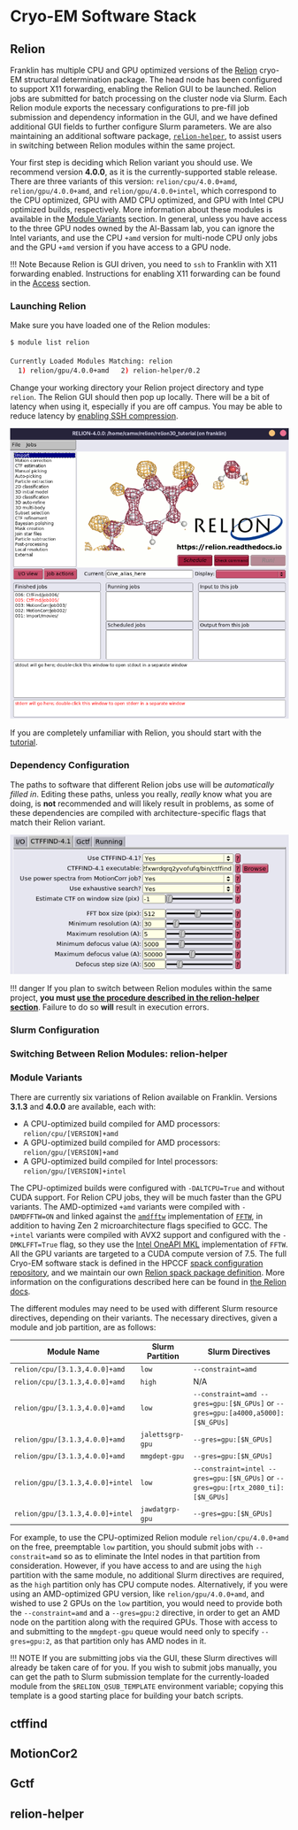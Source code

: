 # Cryo-EM Software Stack

## Relion

Franklin has multiple CPU and GPU optimized versions of the [Relion](https://relion.readthedocs.io/en/release-4.0/index.html) cryo-EM structural determination package.
The head node has been configured to support X11 forwarding, enabling the Relion GUI to be launched.
Relion jobs are submitted for batch processing on the cluster node via Slurm.
Each Relion module exports the necessary configurations to pre-fill job submission and dependency information in the GUI, and we have defined additional GUI fields to further configure Slurm parameters.
We are also maintaining an additional software package, [`relion-helper`](https://github.com/ucdavis/relion-helper), to assist users in switching between Relion modules within the same project.

Your first step is deciding which Relion variant you should use.
We recommend version **4.0.0**, as it is the currently-supported stable release.
There are three variants of this version: `relion/cpu/4.0.0+amd`, `relion/gpu/4.0.0+amd`, and `relion/gpu/4.0.0+intel`, which correspond to the CPU optimized, GPU with AMD CPU optimized, and GPU with Intel CPU optimized builds, respectively.
More information about these modules is available in the [Module Variants](cryoem.md#module-variants) section.
In general, unless you have access to the three GPU nodes owned by the Al-Bassam lab, you can ignore the Intel variants, and use the CPU `+amd` version for multi-node CPU only jobs and the GPU `+amd` version if you have access to a GPU node.

!!! Note
    Because Relion is GUI driven, you need to `ssh` to Franklin with X11 forwarding enabled.
    Instructions for enabling X11 forwarding can be found in the [Access](access.md#x11-forwarding) section.

### Launching Relion

Make sure you have loaded one of the Relion modules:

```bash
$ module list relion

Currently Loaded Modules Matching: relion
  1) relion/gpu/4.0.0+amd   2) relion-helper/0.2
```

Change your working directory your Relion project directory and type `relion`.
The Relion GUI should then pop up locally.
There will be a bit of latency when using it, especially if you are off campus.
You may be able to reduce latency by [enabling SSH compression](access.md#x11-forwarding).

![The Relion start screen.](img/relion_start_gui.png)

If you are completely unfamiliar with Relion, you should start with the [tutorial](https://relion.readthedocs.io/en/release-4.0/SPA_tutorial/index.html).

### Dependency Configuration

The paths to software that different Relion jobs use will be *automatically filled in*.
Editing these paths, unless you really, *really* know what you are doing, is **not** recommended and will likely result in problems, as some of these
dependencies are compiled with architecture-specific flags that match their Relion variant.

![Pre-filled dependent program path.](img/relion_dep_gui.png)

!!! danger
    If you plan to switch between Relion modules within the same project, **you must [use the procedure described in the relion-helper section](cryoem.md#switching-between-relion-modules-relion-helper)**.
    Failure to do so **will** result in execution errors.

### Slurm Configuration

### Switching Between Relion Modules: relion-helper

### Module Variants

There are currently six variations of Relion available on Franklin.
Versions **3.1.3** and **4.0.0** are available, each with:

- A CPU-optimized build compiled for AMD processors: `relion/cpu/[VERSION]+amd`
- A GPU-optimized build compiled for AMD processors: `relion/gpu/[VERSION]+amd`
- A GPU-optimized build compiled for Intel processors: `relion/gpu/[VERSION]+intel`

The CPU-optimized builds were configured with `-DALTCPU=True` and without CUDA support.
For Relion CPU jobs, they will be much faster than the GPU variants.
The AMD-optimized `+amd` variants were compiled with `-DAMDFFTW=ON` and linked against the [`amdfftw`](https://github.com/amd/amd-fftw) implementation of  [`FFTW`](https://www.fftw.org/), in addition to having Zen 2 microarchitecture flags specified to GCC.
The `+intel` variants were compiled with AVX2 support and configured with the `-DMKLFFT=True` flag, so they use the [Intel OneAPI MKL](https://www.intel.com/content/www/us/en/develop/documentation/oneapi-programming-guide/top/api-based-programming/intel-oneapi-math-kernel-library-onemkl.html) implementation of `FFTW`.
All the GPU variants are targeted to a CUDA compute version of 7.5.
The full Cryo-EM software stack is defined in the HPCCF [spack configuration repository](https://github.com/ucdavis/spack-ucdavis/blob/main/environments/hpccf/franklin/cryoem/spack.yaml), and we maintain our own [Relion spack package definition](https://github.com/ucdavis/spack-ucdavis/blob/main/repos/hpccf/packages/relion/package.py).
More information on the configurations described here can be found in [the Relion docs](https://relion.readthedocs.io/en/release-4.0/Installation.html#configuration-options).

The different modules may need to be used with different Slurm resource directives, depending on their variants.
The necessary directives, given a module and job partition, are as follows:

 Module Name                     | Slurm Partition  | Slurm Directives         
---------------------------------|------------------|-----------------------------------
`relion/cpu/[3.1.3,4.0.0]+amd`   | `low`            | `--constraint=amd`
`relion/cpu/[3.1.3,4.0.0]+amd`   | `high`           | N/A
`relion/gpu/[3.1.3,4.0.0]+amd`   | `low`            | `--constraint=amd --gres=gpu:[$N_GPUs]` or `--gres=gpu:[a4000,a5000]:[$N_GPUs]`
`relion/gpu/[3.1.3,4.0.0]+amd`   | `jalettsgrp-gpu` | `--gres=gpu:[$N_GPUs]`
`relion/gpu/[3.1.3,4.0.0]+amd`   | `mmgdept-gpu`    | `--gres=gpu:[$N_GPUs]`
`relion/gpu/[3.1.3,4.0.0]+intel` | `low`            | `--constraint=intel --gres=gpu:[$N_GPUs]` or `--gres=gpu:[rtx_2080_ti]:[$N_GPUs]`
`relion/gpu/[3.1.3,4.0.0]+intel` | `jawdatgrp-gpu`  | `--gres=gpu:[$N_GPUs]`

For example, to use the CPU-optimized Relion module `relion/cpu/4.0.0+amd` on the free, preemptable `low` partition, you should submit jobs with `--constrait=amd` so as to eliminate the Intel nodes in that partition from consideration.
However, if you have access to and are using the `high` partition with the same module, no additional Slurm directives are required, as the `high` partition only has CPU compute nodes.
Alternatively, if you were using an AMD-optimized GPU version, like `relion/gpu/4.0.0+amd`, and wished to use 2 GPUs on the `low` partition, you would need to provide both the `--constraint=amd` and a `--gres=gpu:2` directive, in order to get an AMD node on the partition along with the required GPUs.
Those with access to and submitting to the `mmgdept-gpu` queue would need only to specify `--gres=gpu:2`, as that partition only has AMD nodes in it.

!!! NOTE
    If you are submitting jobs via the GUI, these Slurm directives will already be taken care of for you.
    If you wish to submit jobs manually, you can get the path to Slurm submission template for the currently-loaded module from the `$RELION_QSUB_TEMPLATE`
    environment variable; copying this template is a good starting place for building your batch scripts.


## ctffind

## MotionCor2

## Gctf

## relion-helper